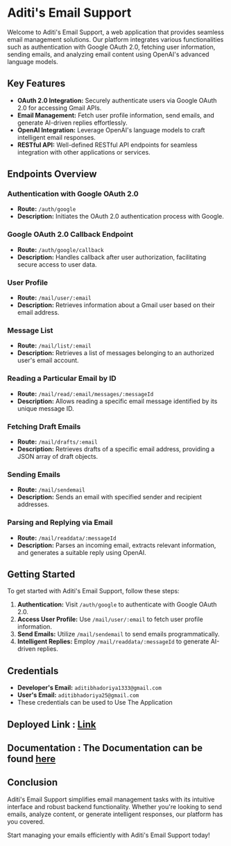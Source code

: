 # Aditi's Email Support

Welcome to Aditi's Email Support, a web application that provides seamless email management solutions. Our platform integrates various functionalities such as authentication with Google OAuth 2.0, fetching user information, sending emails, and analyzing email content using OpenAI's advanced language models.

## Key Features

- **OAuth 2.0 Integration:** Securely authenticate users via Google OAuth 2.0 for accessing Gmail APIs.
- **Email Management:** Fetch user profile information, send emails, and generate AI-driven replies effortlessly.
- **OpenAI Integration:** Leverage OpenAI's language models to craft intelligent email responses.
- **RESTful API:** Well-defined RESTful API endpoints for seamless integration with other applications or services.

## Endpoints Overview

### Authentication with Google OAuth 2.0

- **Route:** `/auth/google`
- **Description:** Initiates the OAuth 2.0 authentication process with Google.

### Google OAuth 2.0 Callback Endpoint

- **Route:** `/auth/google/callback`
- **Description:** Handles callback after user authorization, facilitating secure access to user data.

### User Profile

- **Route:** `/mail/user/:email`
- **Description:** Retrieves information about a Gmail user based on their email address.

### Message List

- **Route:** `/mail/list/:email`
- **Description:** Retrieves a list of messages belonging to an authorized user's email account.

### Reading a Particular Email by ID

- **Route:** `/mail/read/:email/messages/:messageId`
- **Description:** Allows reading a specific email message identified by its unique message ID.

### Fetching Draft Emails

- **Route:** `/mail/drafts/:email`
- **Description:** Retrieves drafts of a specific email address, providing a JSON array of draft objects.

### Sending Emails

- **Route:** `/mail/sendemail`
- **Description:** Sends an email with specified sender and recipient addresses.

### Parsing and Replying via Email

- **Route:** `/mail/readdata/:messageId`
- **Description:** Parses an incoming email, extracts relevant information, and generates a suitable reply using OpenAI.

## Getting Started

To get started with Aditi's Email Support, follow these steps:

1. **Authentication:** Visit `/auth/google` to authenticate with Google OAuth 2.0.
2. **Access User Profile:** Use `/mail/user/:email` to fetch user profile information.
3. **Send Emails:** Utilize `/mail/sendemail` to send emails programmatically.
4. **Intelligent Replies:** Employ `/mail/readdata/:messageId` to generate AI-driven replies.

## Credentials
  - **Developer's Email:** `aditibhadoriya1333@gmail.com`
  - **User's Email:** `aditibhadoriya25@gmail.com`
  - These credentials can be used to Use The Application

## Deployed Link : [Link](https://aditi-s-email-support.onrender.com)
## Documentation : The Documentation can be found [here](https://documenter.getpostman.com/view/31955255/2sA35D4NaG)
 

## Conclusion

Aditi's Email Support simplifies email management tasks with its intuitive interface and robust backend functionality. Whether you're looking to send emails, analyze content, or generate intelligent responses, our platform has you covered.

Start managing your emails efficiently with Aditi's Email Support today!
